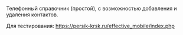 Телефонный справочник (простой), с возможностью добавления и удаления контактов.

Для тестирования: https://persik-krsk.ru/effective_mobile/index.php